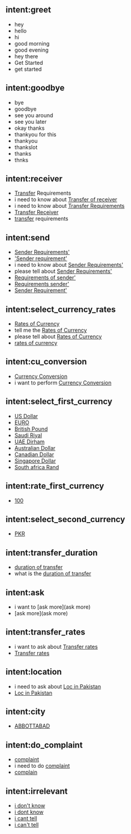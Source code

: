 ## intent:greet
- hey
- hello
- hi
- good morning
- good evening
- hey there
- Get Started
- get started

## intent:goodbye
- bye
- goodbye
- see you around
- see you later
- okay thanks
- thankyou for this
- thankyou
- thankslot
- thanks
- thnks

## intent:receiver
- [Transfer](requirement_receiver) Requirements
- i need to know about [Transfer of receiver](requirement_receiver)
- i need to know about [Transfer Requirements](requirement_receiver)
- [Transfer Receiver ](requirement_receiver)
- [transfer](requirement_receiver) requirements

## intent:send
- [Sender Requirements'](requirement_send)
- ['Sender requirement'](requirement_send)
- i need to know about [Sender Requirements'](requirement_send)
- please tell about [Sender Requirements'](requirement_send)
- [Requirements of sender'](requirement_send)
- [Requirements sender'](requirement_send)
- [Sender Requirement'](requirement_send)

## intent:select_currency_rates
- [Rates of Currency](currency_selector)
- tell me the [Rates of Currency](currency_selector)
- please tell about [Rates of Currency](currency_selector)
- [rates of currency](currency_selector)

## intent:cu_conversion
- [Currency Conversion](ra_conversion)
- i want to perform [Currency Conversion](ra_conversion)

## intent:select_first_currency
- [US Dollar](first_currency_to_conversion)
- [EURO](first_currency_to_conversion)
- [British Pound](first_currency_to_conversion)
- [Saudi Riyal](first_currency_to_conversion)
- [UAE Dirham](first_currency_to_conversion)
- [Australian Dollar](first_currency_to_conversion)
- [Canadian Dollar](first_currency_to_conversion)
- [Singapore Dollar](first_currency_to_conversion)
- [South africa Rand](first_currency_to_conversion)

## intent:rate_first_currency
- [100](first_currency_amount)

## intent:select_second_currency
- [PKR](second_currency_to_conversion)

## intent:transfer_duration
- [duration of transfer](duration_of_transfer)
- what is the [duration of transfer](duration_of_transfer)

## intent:ask
- i want to [ask more](ask more)
- [ask more](ask more)

## intent:transfer_rates
- i want to ask about [Transfer rates](company_transfer_rates)
- [Transfer rates](company_transfer_rates)

## intent:location
- i need to ask about [Loc in Pakistan](location_in_pakistan)
- [Loc in Pakistan](location_in_pakistan)

## intent:city
- [ABBOTTABAD](ask_city)

## intent:do_complaint
- [complaint](complain)
- i need to do [complaint](complain)
- [complain](complain)

## intent:irrelevant
- [i don't know](irrelevant_response)
- [i dont know](irrelevant_response)
- [i cant tell](irrelevant_response)
- [i can't tell](irrelevant_response)
